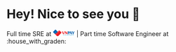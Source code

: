 # Hey! Nice to see you 👋

Full time SRE at <a href="https://vnpay.vn/"><img src="./assets/vnpay.svg" alt="VNPAY" height="15"/></a> | Part time Software Engineer at :house_with_graden:
